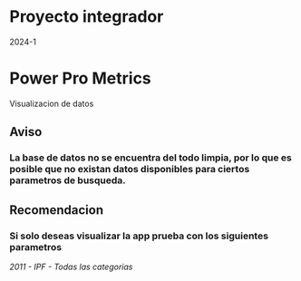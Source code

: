 # Proyecto integrador
2024-1
# Power Pro Metrics
Visualizacion de datos
## Aviso
### La base de datos no se encuentra del todo limpia, por lo que es posible que no existan datos disponibles para ciertos parametros de busqueda. 
## Recomendacion
### Si solo deseas visualizar la app prueba con los siguientes parametros
*2011 - IPF - Todas las categorias*

